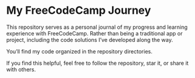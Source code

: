 # My FreeCodeCamp Journey #
This repository serves as a personal journal of my progress and learning experience with FreeCodeCamp. Rather than being a traditional app or project, including the code solutions I’ve developed along the way.

You’ll find my code organized in the repository directories.

If you find this helpful, feel free to follow the repository, star it, or share it with others.
